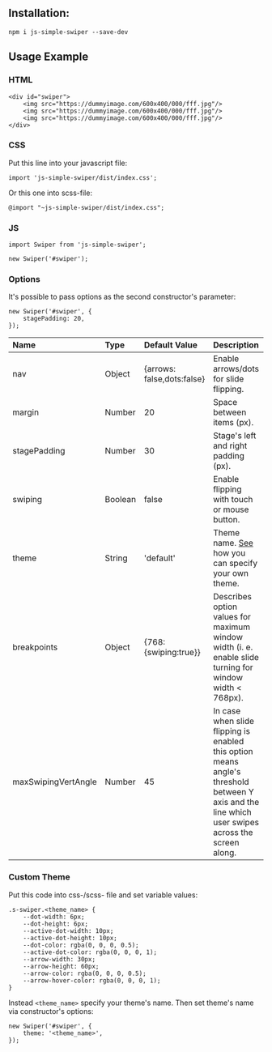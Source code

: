 ## Installation:
```
npm i js-simple-swiper --save-dev
```

## Usage Example
### HTML
```
<div id="swiper">
    <img src="https://dummyimage.com/600x400/000/fff.jpg"/>
    <img src="https://dummyimage.com/600x400/000/fff.jpg"/>
    <img src="https://dummyimage.com/600x400/000/fff.jpg"/>
</div>
```
### CSS
Put this line into your javascript file:
```
import 'js-simple-swiper/dist/index.css';
```
Or this one into scss-file:
```
@import "~js-simple-swiper/dist/index.css";
```
### JS
```
import Swiper from 'js-simple-swiper';

new Swiper('#swiper');
```

### Options
It's possible to pass options as the second constructor's parameter:
```
new Swiper('#swiper', {
    stagePadding: 20,
});
```

|       Name        |  Type  |   Default Value             |      Description      |
|:------------------|:-------|:----------------------------|:----------------------|
| nav               | Object | {arrows: false,dots:false}  |  Enable arrows/dots for slide flipping. |
| margin            | Number | 20                          |  Space between items (px). |
| stagePadding      | Number | 30                          |  Stage's left and right padding (px). |
| swiping           | Boolean| false                       |  Enable flipping with touch or mouse button. |
| theme             | String | 'default'                   |  Theme name. [See](#custom-theme) how you can specify your own theme. |
| breakpoints       | Object | {768:{swiping:true}}        |  Describes option values for maximum window width (i. e. enable slide turning for window width < 768px). |
| maxSwipingVertAngle | Number | 45                          |  In case when slide flipping is enabled this option means angle's threshold between Y axis and the line which user swipes across the screen along. |


### Custom Theme
Put this code into css-/scss- file and set variable values:
```
.s-swiper.<theme_name> {
    --dot-width: 6px;
    --dot-height: 6px;
    --active-dot-width: 10px;
    --active-dot-height: 10px;
    --dot-color: rgba(0, 0, 0, 0.5);
    --active-dot-color: rgba(0, 0, 0, 1);
    --arrow-width: 30px;
    --arrow-height: 60px;
    --arrow-color: rgba(0, 0, 0, 0.5);
    --arrow-hover-color: rgba(0, 0, 0, 1);
}
```
Instead ```<theme_name>``` specify your theme's name.
Then set theme's name via constructor's options:
```
new Swiper('#swiper', {
    theme: '<theme_name>',
});
```
